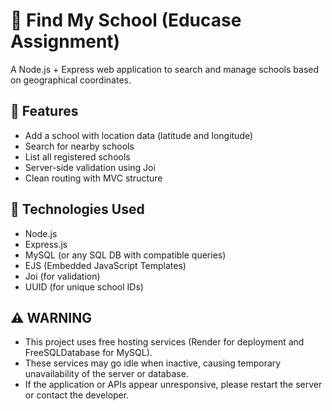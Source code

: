 # 🏫 Find My School (Educase Assignment)

A Node.js + Express web application to search and manage schools based on geographical coordinates.

## 📁 Features

- Add a school with location data (latitude and longitude)
- Search for nearby schools
- List all registered schools
- Server-side validation using Joi
- Clean routing with MVC structure

## 🚀 Technologies Used

- Node.js
- Express.js
- MySQL (or any SQL DB with compatible queries)
- EJS (Embedded JavaScript Templates)
- Joi (for validation)
- UUID (for unique school IDs)


## ⚠ WARNING

- This project uses free hosting services (Render for deployment and FreeSQLDatabase for MySQL).
- These services may go idle when inactive, causing temporary unavailability of the server or database.
- If the application or APIs appear unresponsive, please restart the server or contact the developer.
